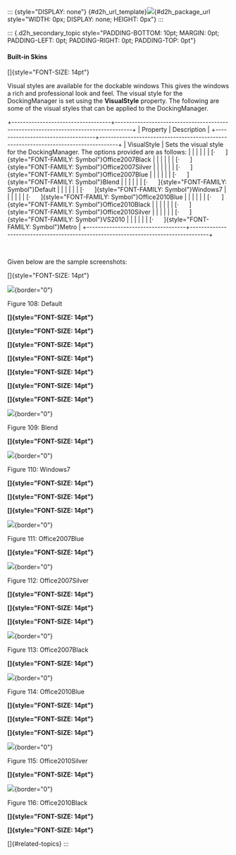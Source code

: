 ::: {style="DISPLAY: none"}
[](ms-xhelp:///?Id=d2h_url_template){#d2h_url_template}![](!package_url!){#d2h_package_url style="WIDTH: 0px; DISPLAY: none; HEIGHT: 0px"}
:::

::: {.d2h_secondary_topic style="PADDING-BOTTOM: 10pt; MARGIN: 0pt; PADDING-LEFT: 0pt; PADDING-RIGHT: 0pt; PADDING-TOP: 0pt"}
#### Built-in Skins

[]{style="FONT-SIZE: 14pt"} 

Visual styles are available for the dockable windows This gives the windows a rich and professional look and feel. The visual style for the DockingManager is set using the **VisualStyle** property. The following are some of the visual styles that can be applied to the DockingManager.

+-----------------------------------+------------------------------------------------------------------------------------+
| Property                          | Description                                                                        |
+-----------------------------------+------------------------------------------------------------------------------------+
| VisualStyle                       | Sets the visual style for the DockingManager. The options provided are as follows: |
|                                   |                                                                                    |
|                                   | [·      ]{style="FONT-FAMILY: Symbol"}Office2007Black                              |
|                                   |                                                                                    |
|                                   | [·      ]{style="FONT-FAMILY: Symbol"}Office2007Silver                             |
|                                   |                                                                                    |
|                                   | [·      ]{style="FONT-FAMILY: Symbol"}Office2007Blue                               |
|                                   |                                                                                    |
|                                   | [·      ]{style="FONT-FAMILY: Symbol"}Blend                                        |
|                                   |                                                                                    |
|                                   | [·      ]{style="FONT-FAMILY: Symbol"}Default                                      |
|                                   |                                                                                    |
|                                   | [·      ]{style="FONT-FAMILY: Symbol"}Windows7                                     |
|                                   |                                                                                    |
|                                   | [·      ]{style="FONT-FAMILY: Symbol"}Office2010Blue                               |
|                                   |                                                                                    |
|                                   | [·      ]{style="FONT-FAMILY: Symbol"}Office2010Black                              |
|                                   |                                                                                    |
|                                   | [·      ]{style="FONT-FAMILY: Symbol"}Office2010Silver                             |
|                                   |                                                                                    |
|                                   | [·      ]{style="FONT-FAMILY: Symbol"}VS2010                                       |
|                                   |                                                                                    |
|                                   | [·      ]{style="FONT-FAMILY: Symbol"}Metro                                        |
+-----------------------------------+------------------------------------------------------------------------------------+

 

Given below are the sample screenshots:

[]{style="FONT-SIZE: 14pt"} 

![](../ImagesExt/image261_107.jpg){border="0"}

Figure 108: Default

**[]{style="FONT-SIZE: 14pt"}** 

**[]{style="FONT-SIZE: 14pt"}** 

**[]{style="FONT-SIZE: 14pt"}** 

**[]{style="FONT-SIZE: 14pt"}** 

**[]{style="FONT-SIZE: 14pt"}** 

**[]{style="FONT-SIZE: 14pt"}** 

**[]{style="FONT-SIZE: 14pt"}** 

![](../ImagesExt/image261_108.jpg){border="0"}

Figure 109: Blend

**[]{style="FONT-SIZE: 14pt"}** 

![](../ImagesExt/image261_109.jpg){border="0"}

Figure 110: Windows7

**[]{style="FONT-SIZE: 14pt"}** 

**[]{style="FONT-SIZE: 14pt"}** 

**[]{style="FONT-SIZE: 14pt"}** 

![](../ImagesExt/image261_110.jpg){border="0"}

Figure 111: Office2007Blue

**[]{style="FONT-SIZE: 14pt"}** 

![](../ImagesExt/image261_111.jpg){border="0"}

Figure 112: Office2007Silver

**[]{style="FONT-SIZE: 14pt"}** 

**[]{style="FONT-SIZE: 14pt"}** 

**[]{style="FONT-SIZE: 14pt"}** 

![](../ImagesExt/image261_112.jpg){border="0"}

Figure 113: Office2007Black

**[]{style="FONT-SIZE: 14pt"}** 

![](../ImagesExt/image261_113.jpg){border="0"}

Figure 114: Office2010Blue

**[]{style="FONT-SIZE: 14pt"}** 

**[]{style="FONT-SIZE: 14pt"}** 

**[]{style="FONT-SIZE: 14pt"}** 

![](../ImagesExt/image261_114.jpg){border="0"}

Figure 115: Office2010Silver

**[]{style="FONT-SIZE: 14pt"}** 

![](../ImagesExt/image261_115.jpg){border="0"}

Figure 116: Office2010Black

**[]{style="FONT-SIZE: 14pt"}** 

**[]{style="FONT-SIZE: 14pt"}** 

[]{#related-topics}
:::
